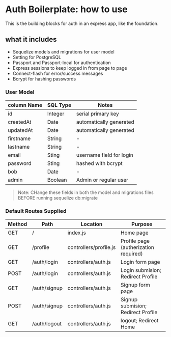 # Auth Boilerplate: how to use

This is the building blocks for auth in an express app, like the foundation.

## what it includes

* Sequelize models and migrations for user model
* Setting for PostgreSQL
* Passport and Passport-local for authentication
* Express sessions to keep logged in from page to page
* Connect-flash for error/success messages
* Bcrypt for hashing passwords

### User Model

| column Name | SQL Type | Notes |
| ----------- | -------- | ----------------------- |
| id | Integer | serial primary key |
| createdAt | Date | automatically generated |
| updatedAt | Date | automatically generated |
| firstname | String | - |
| lastname | String | - |
| email | Sting | username field for login |
| password | Sting | hashed with bcrypt |
| bob | Date | - |
| admin | Boolean | Admin or regular user |

> Note: CHange these fields in both the model and migrations files BEFORE running sequelize db:migrate

### Default Routes Supplied

| Method | Path | Location | Purpose |
| ------ | ---------------- | -------------------- | -------------------------- |
| GET | / | index.js | Home page |
| GET | /profile | controllers/profile.js | Profile page (autherization required) |
| GET | /auth/login | controllers/auth.js | Login form page |
| POST | /auth/login | controllers/auth.js | Login submision; Redirect Profile |
| GET | /auth/signup | controllers/auth.js | Signup form page |
| POST | /auth/signup | controllers/auth.js | Signup submision; Redirect Profile|
| GET | /auth/logout | controllers/auth.js | logout; Redirect Home |
